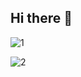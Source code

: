 ## Hi there 👋
![1](https://64.media.tumblr.com/9e52d4f09fd0ec7680fd3ecca21245ce/182f3b1b03bbd632-10/s540x810/fb5657377b7bbf3604b4e42e0c6ee1a16c5df129.gifv)


![2](https://64.media.tumblr.com/2410eb47c814041076c22a09c04e5b36/36671016ac88df09-bb/s250x400/6404bb94e9a47b8cf2b7a77b91e36ea3a5bcf688.gifv)

